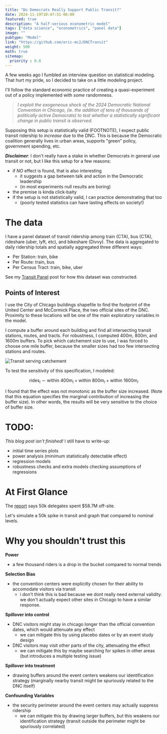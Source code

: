 ```yaml
---
title: "Do Democrats Really Support Public Transit?"
date: 2024-11-19T10:47:51-06:00
featured: true
description: "A half-serious econometric model"
tags: ["data science", "econometrics", "panel data"]
image: ""
pubtype: "Model"
link: "https://github.com/eric-mc2/DNCTransit"
weight: 500
math: true
sitemap:
  priority : 0.8
---
```


A few weeks ago I fumbled an interview question on statistical modeling. That
hurt my pride, so I decided to take on a little modeling project. 

I'll follow the standard economic practice of creating a quasi-experiment
out of a policy implemented with *some* 
randomness.

> *I exploit the exogeneous shock of the 2024 Democratic National Convention in Chicago, (ie. the addition of tens of thousands of politically active Democrats) to test whether a statistically significant change in public transit is observed.*

Supposing this setup is statistically valid (FOOTNOTE), I expect public transit
ridership to *increase* due to the DNC. This is because the Democratic coalition
generally lives in urban areas, supports "green" policy, government spending, etc.

***Disclaimer***: I don't really have a stake in whether Democrats in general use transit or not,
but I like this setup for a few reasons:

- if *NO* effect is found, that is also interesting
    - it suggests a gap between talk and action in the Democratic leadership
    - (in most experiments null results are boring)
- the premise is kinda click-baity
- if the setup is not statistically valid, I can practice demonstrating that too
    - (poorly tested statistics can have lasting effects on society!)
    
# The data

I have a panel dataset of transit ridership among train (CTA), bus (CTA), rideshare (uber, lyft, etc),
and bikeshare (Divvy). The data is aggregated to daily ridership totals and spatially 
aggregated three different ways:

- Per Station: train, bike
- Per Route: train, bus
- Per Census Tract: train, bike, uber

See my [Transit Panel](./transit-panel.md) post for how this dataset was constructed.

## Points of Interest

I use the City of Chicago buildings shapefile to find the footprint of the 
United Center and McCormick Place, the two official sites of the DNC. Proximity
to these locations will be one of the main exploratory variables in the model.

<!-- TODO: What about the security perimeter?-->
I compute a buffer around each building and find all intersecting transit stations, routes, and tracts. 
For robustness, I computed 400m, 800m, and 1600m buffers. To pick which catchement size to use, I was forced to choose
one mile buffer, because the smaller sizes had too few intersecting stations and routes.

![Transit serving catchement](/img/panel_sample.jpeg "Bus ridership is not known per stop.")

To test the sensitivity of this specification, I modeled:

$$\text{rides}_i \sim \text{within 400m}_i + \text{within 800m}_i + \text{within 1600m}_i$$

I found that the effect was not monotonic as the buffer size increased. (Note that
this equation specifies the marginal contribution of increasing the buffer size).
In other words, the results will be very sensitive to the choice of buffer size.

# TODO:

*This blog post isn't finished!* I still have to write-up:

- initial time series plots
- power analysis (minimum statistically detectable effect)
- regression models
- robustness checks and extra models checking assumptions of regressions


# At First Glance

The [report](https://cdn.choosechicago.com/uploads/2024/10/TE-DNC-Impact.pdf) says 50k delegates spent $58.7M off-site.

Let's simulate a 50k spike in transit and graph that compared to nominal levels.

<!-- TODO: read up on IMPLAN models.  I feel like this is double-counting somewhere. -->

# Why you shouldn't trust this

**Power**

- a few thousand riders is a drop in the bucket compared to normal trends

**Selection Bias**

- the convention centers were explicitly chosen for their ability to accomodate visitors via transit
    - i don't think this is bad because we dont really need external validity. we don't actually
    expect other sites in Chicago to have a similar response.
    

**Spillover into control**

- DNC visitors might stay in chicago longer than the official convention dates, 
    which would attenuate any effect
    - we can mitigate this by using placebo dates or by an event study design
- DNC visitors may visit other parts of the city, attenuating the effect
    - we can mitigate this by maybe searching for spikes in other areas 
    (but introduces a multiple testing issue)

**Spillover into treatment**

- drawing buffers around the event centers weakens our identification strategy 
    (marginally nearby transit might be spuriously related to the DNC itself)

**Confounding Variables**

- the security perimeter around the event centers may actually suppress ridership
    - we can mitigate this by drawing larger buffers, but this weakens our identification strategy 
    (transit outside the perimeter might be spuriously correlated)